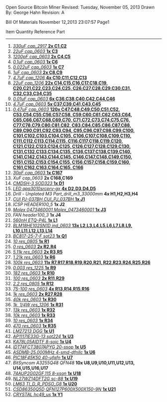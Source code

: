 Open Source Bitcoin Miner  Revised: Tuesday, November 05, 2013
Drawn By: George Hahn          Revision: A







Bill Of Materials       November 12,2013      23:07:57	Page1

Item	Quantity	Reference	Part
______________________________________________

1.	[*330uF	cap_2917* **2x	C1,C2**](http://www.digikey.com/product-search/en?pv7=2&k=Panasonic+2R5TPE330MI&mnonly=0&newproducts=0&ColumnSort=0&page=1&quantity=0&ptm=0&fid=0&pageSize=25)
2.	[*22uF	cap_0603* **1x	C3**](http://www.digikey.com/product-detail/en/C1608X5R0J226M080AC/445-8028-1-ND/2792158)
3.	[*1200pF	cap_0603* **2x	C4,C5**](http://www.digikey.com/product-detail/en/GRM188R72A122KA01D/490-1474-1-ND/587849)
4.	[*0.1uF	cap_0603* **1x	C6**](http://www.digikey.com/product-detail/en/C1608X7R1H104K080AA/445-1314-1-ND/567687)
5.	[*0.022uF	cap_0603* **1x	C7**](http://www.digikey.com/product-detail/en/C1608X7R1H223K080AA/445-1312-1-ND/567696)
6.	[*1uF	cap_0603* **2x	C8,C9**](http://www.digikey.com/product-detail/en/TMK107BJ105KA-T/587-1248-1-ND/931025)
7.	[*4.7uF	cap_1206* **4x	C10,C11,C12,C13**](http://www.digikey.com/product-detail/en/C3216X5R1E475K115AB/445-14683-1-ND/3956349)
8.	[*22uF	cap_1206* **22x	C14,C15,C16,C17,C18,C19,
			C20,C21,C22,C23,C24,C25,
			C26,C27,C28,C29,C30,C31,
			C32,C33,C34,C35**](http://www.digikey.com/product-search/en?pv7=2&k=avx+12066D226MAT&mnonly=0&newproducts=0&ColumnSort=0&page=1&quantity=0&ptm=0&fid=0&pageSize=25)
9.	[*0.01uF	cap_0603* **6x	C36,C38,C40,C42,C44,C46**](http://www.digikey.com/product-detail/en/CL10B103KB8NCNC/1276-1921-1-ND/3890007)
10.	[*4.7uF	cap_0603* **5x	C37,C39,C41,C43,C45**](http://www.digikey.com/product-detail/en/CL10B475KQ8NQNC/1276-2087-1-ND/3890173)
11.	[*0.47uF	cap_0603* **120x	C47,C48,C49,C50,C51,C52,
			C53,C54,C55,C56,C57,C58,
			C59,C60,C61,C62,C63,C64,
			C65,C66,C67,C68,C69,C70,
			C71,C72,C73,C74,C75,C76,
			C77,C78,C79,C80,C81,C82,
			C83,C84,C85,C86,C87,C88,
			C89,C90,C91,C92,C93,C94,
			C95,C96,C97,C98,C99,C100,
			C101,C102,C103,C104,C105,
			C106,C107,C108,C109,C110,
			C111,C112,C113,C114,C115,
			C116,C117,C118,C119,C120,
			C121,C122,C123,C124,C125,
			C126,C127,C128,C129,C130,
			C131,C132,C133,C134,C135,
			C136,C137,C138,C139,C140,
			C141,C142,C143,C144,C145,
			C146,C147,C148,C149,C150,
			C151,C152,C153,C154,C155,
			C156,C157,C158,C159,C160,
			C161,C162,C163,C164,C165,
			C166**](http://www.digikey.com/product-detail/en/CC0603KRX7R8BB473/311-1373-1-ND/2103157)
12.	[*30pF	cap_0603* **1x	C167**](http://www.digikey.com/product-detail/en/CL10C300JB8NNNC/1276-1021-1-ND/3889107)
13.	*XuF	cap_0603* **2x	C168,C169**
14.	[*CMDSH-3	SOD323* **1x	D1**](http://www.digikey.com/product-search/en?pv7=2&k=CMDSH-3&mnonly=0&newproducts=0&ColumnSort=0&page=1&quantity=0&ptm=0&fid=0&pageSize=25)
15.	[*LED	apa3010srcprv-gx* **4x	D2,D3,D4,D5**](http://www.digikey.com/product-search/en?pv7=2&k=apa3010srcprv-gx&mnonly=0&newproducts=0&ColumnSort=0&page=1&quantity=0&ptm=0&fid=0&pageSize=25)
16.	*Drill - Unplated M3	Part_drill_m3_33000mm* **4x	H1,H2,H3,H4**
17.	[*CUI PJ-037BH	CUI_PJ_037BH* **1x	J1**](http://www.digikey.com/product-search/en?pv272=49&k=CUI+PJ-037BH&mnonly=0&newproducts=0&ColumnSort=0&page=1&quantity=0&ptm=0&fid=0&pageSize=25)
18.	*ICSP	HEADER100_5* **1x	J2**
19.	[*Molex 0473460001	Molex_0473460001* **1x	J3**](http://www.digikey.com/product-search/en?pv7=2&FV=fff40016%2Cfff802e4&k=0473460001&mnonly=0&newproducts=0&ColumnSort=0&page=1&quantity=0&ptm=0&fid=0&pageSize=25)
20.	*FAN	header100_3* **1x	J4**
21.	[*560nH	ETQ-P4L* **1x	L1**](http://www.digikey.com/product-search/en?pv19=47&FV=1c0002&k=ETQ-P4L&mnonly=0&newproducts=0&ColumnSort=0&page=1&quantity=0&ptm=0&fid=0&pageSize=25)
22.	[*BLM18HE102SN1D	ind_0603* **13x	L2,L3,L4,L5,L6,L7,L8,L9,
			L10,L11,L12,L13,L14**](http://www.digikey.com/product-search/en?pv7=2&k=BLM18HE102SN1D&mnonly=0&newproducts=0&ColumnSort=0&page=1&quantity=0&ptm=0&fid=0&pageSize=25)
23.	[*BC817-25-7-F	sot23* **1x	Q1**](http://www.digikey.com/product-search/en?pv7=2&k=BC817-25-7-F&mnonly=0&newproducts=0&ColumnSort=0&page=1&quantity=0&ptm=0&fid=0&pageSize=25)
24.	[*10	res_0805* **1x	R1**](http://www.digikey.com/product-detail/en/RMCF0805JT10R0/RMCF0805JT10R0CT-ND/1942532)
25.	[*0	res_0603* **2x	R2,R4**](http://www.digikey.com/product-detail/en/RMCF0603ZT0R00/RMCF0603ZT0R00CT-ND/1943218)
26.	[*5.11k	res_0603* **2x	R3,R5**](http://www.digikey.com/product-detail/en/RMCF0603FT5K11/RMCF0603FT5K11CT-ND/1943038)
28.	[*1.21k	res_0603* **1x	R6**](http://www.digikey.com/product-detail/en/RMCF0603FT1K21/RMCF0603FT1K21CT-ND/1943000)
29.	[*100k	res_0603* **11x	R7,R17,R18,R19,R20,R21,
			R22,R23,R24,R25,R26**](http://www.digikey.com/product-detail/en/RMCF0603JT100K/RMCF0603JT100KCT-ND/1943203)
30.	[*0.003	res_1225* **1x	R9**](http://www.digikey.com/product-search/en?pv7=2&k=LRC-LRF3WLF-01-R003-J&mnonly=0&newproducts=0&ColumnSort=0&page=1&quantity=0&ptm=0&fid=0&pageSize=25)
31.	[*182	res_0603* **1x	R10**](http://www.digikey.com/product-detail/en/RMCF0603FT182R/RMCF0603FT182RCT-ND/2417953)
32.	[*100	res_0603* **2x	R11,R29**](http://www.digikey.com/product-detail/en/RMCF0603JT100R/RMCF0603JT100RCT-ND/1943156)
33.	[*2.2	res_0805* **1x	R12**](http://www.digikey.com/product-detail/en/RMCF0603JT2R20/RMCF0603JT2R20CT-ND/2418194)
34.	[*75-100	res_0603* **4x	R13,R14,R15,R16**](http://www.digikey.com/product-detail/en/RMCF0603JT100R/RMCF0603JT100RCT-ND/1943156)
35.	[*1k	res_0603* **2x	R27,R28**](http://www.digikey.com/product-detail/en/RMCF0603JT1K00/RMCF0603JT1K00CT-ND/1943173)
36.	[*40k	res_0603* **1x	R30**](http://www.digikey.com/product-detail/en/RMCF0603FT40K2/RMCF0603FT40K2CT-ND/1943095)
37.	[*1k, 1/4W	res_1206* **1x	R31**](http://www.digikey.com/product-detail/en/RMCF1206JT1K00/RMCF1206JT1K00CT-ND/1942786)
38.	[*13k	res_0603* **1x	R32**](http://www.digikey.com/product-detail/en/RMCF0603FT13K0/RMCF0603FT13K0CT-ND/1943065)
39.	[*10k	res_0603* **1x	R33**](http://www.digikey.com/product-detail/en/RMCF0603JT10K0/RMCF0603JT10K0CT-ND/1943191)
40.	[*10	res_0603* **1x	R34**](http://www.digikey.com/product-detail/en/RMCF0603JT10R0/RMCF0603JT10R0CT-ND/1943148)
41.	[*470	res_0603* **1x	R35**](http://www.digikey.com/product-detail/en/RMCF0603JT470R/RMCF0603JT470RCT-ND/1943166)
42.	[*LM27213	DGG* **1x	U1**](http://www.digikey.com/product-detail/en/LM27213MTD%2FNOPB/LM27213MTD%2FNOPB-ND/1871068)
43.	[*AP1117IE33G-13	sot224* **1x	U3**](http://www.digikey.com/product-search/en?pv7=2&k=AP1117IE33G-13&mnonly=0&newproducts=0&ColumnSort=0&page=1&quantity=0&ptm=0&fid=0&pageSize=25)
44.	[*KA78L05AIDTF	8-soic* **1x	U4**](http://www.digikey.com/product-search/en?pv7=2&k=KA78L05AIDTF&mnonly=0&newproducts=0&ColumnSort=0&page=1&quantity=0&ptm=0&fid=0&pageSize=25)
45.	[*IDT74FCT3807APYG	20-ssop* **1x	U5**](http://www.digikey.com/product-search/en?pv252=3&FV=1c0002&k=IDT74FCT3807APYG&mnonly=0&newproducts=0&ColumnSort=0&page=1&quantity=0&ptm=0&fid=0&pageSize=25)
46.	[*ASDMB-25.000MHz	4-smd-dfnllc* **1x	U6**](http://www.digikey.com/product-detail/en/ASDMB-25.000MHZ-LC-T/535-11730-1-ND/2809943)
47.	[*PIC18F45K50	40-ufqfn* **1x	U7**](http://www.digikey.com/product-detail/en/PIC18F45K50-I%2FMV/PIC18F45K50-I%2FMV-ND/3671504)
48.	*BitSyncom A3255Q48	QFN48* **10x	U8,U9,U10,U11,U12,U13,
			U14,U15,U16,U17**
49.	[*74AUP2G02GF,115	8-xson* **1x	U18**](http://www.digikey.com/product-search/en?pv7=2&k=74AUP2G02GF%2C115&mnonly=0&newproducts=0&ColumnSort=0&page=1&quantity=0&ptm=0&fid=0&pageSize=25)
50.	[*NL27WZ14DFT2G	sc-88* **1x	U19**](http://www.digikey.com/product-search/en?pv7=2&k=NL27WZ14DFT2G&mnonly=0&newproducts=0&ColumnSort=0&page=1&quantity=0&ptm=0&fid=0&pageSize=25)
51.	[*LM63	TI_D_R_PDSO_G8* **1x	U20**](http://www.digikey.com/product-detail/en/LM63CIMAX%2FNOPB/LM63CIMAX%2FNOPBCT-ND/3527023)
52.	[*CSD86350Q5D	QFN127P600X500X150-9N* **1x	U21**](http://www.digikey.com/product-search/en?pv7=2&FV=fff40015%2Cfff80346&k=CSD86350Q5D&mnonly=0&newproducts=0&ColumnSort=0&page=1&quantity=0&ptm=0&fid=0&pageSize=25)
53.	[*CRYSTAL	hc49_us* **1x	Y1**](http://www.digikey.com/product-search/en?pv16=319&FV=fff4000d%2Cfff8016d&mnonly=0&newproducts=0&ColumnSort=0&page=1&quantity=0&ptm=0&fid=0&pageSize=25)
